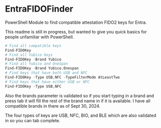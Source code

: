 # EntraFIDOFinder

PowerShell Module to find compatible attestation FIDO2 keys for Entra.

This readme is still in progress, but wanted to give you quick basics for people unfamiliar with PowerShell.

```powershell
# Find all compatible keys
Find-FIDOKey
# Find all Yubico keys
Find-FIDOKey -Brand Yubico
# Find all Yubico and OneSpan
Find-FIDOKey -Brand Yubico,Onespan
# Find keys that have both USB and NFC
Find-FIDOKey -Type USB,NFC -TypeFilterMode AtLeastTwo
# Find keys that have either USB or NFC
Find-FIDOKey -Type USB,NFC
```

Also the brands parameter is validated so if you start typing in a brand and press tab it will fill the rest of the brand name in if it is available. I have all compatible brands in there as of Sept 30, 2024.

The four types of keys are USB, NFC, BIO, and BLE which are also validated in so you can tab complete.
